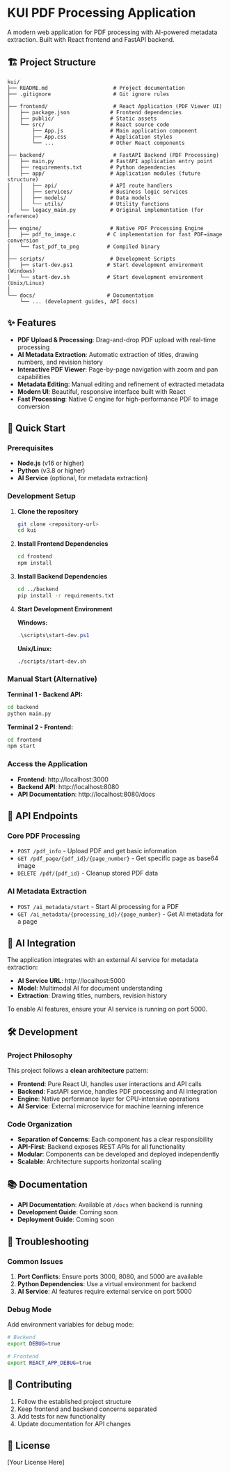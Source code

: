 # KUI PDF Processing Application

A modern web application for PDF processing with AI-powered metadata extraction. Built with React frontend and FastAPI backend.

## 🏗️ Project Structure

```
kui/
├── README.md                     # Project documentation
├── .gitignore                    # Git ignore rules
│
├── frontend/                     # React Application (PDF Viewer UI)
│   ├── package.json             # Frontend dependencies
│   ├── public/                  # Static assets
│   └── src/                     # React source code
│       ├── App.js               # Main application component
│       ├── App.css              # Application styles
│       └── ...                  # Other React components
│
├── backend/                      # FastAPI Backend (PDF Processing)
│   ├── main.py                  # FastAPI application entry point
│   ├── requirements.txt         # Python dependencies
│   ├── app/                     # Application modules (future structure)
│   │   ├── api/                 # API route handlers
│   │   ├── services/            # Business logic services
│   │   ├── models/              # Data models
│   │   └── utils/               # Utility functions
│   └── legacy_main.py           # Original implementation (for reference)
│
├── engine/                      # Native PDF Processing Engine
│   ├── pdf_to_image.c          # C implementation for fast PDF→image conversion
│   └── fast_pdf_to_png         # Compiled binary
│
├── scripts/                     # Development Scripts
│   ├── start-dev.ps1           # Start development environment (Windows)
│   └── start-dev.sh            # Start development environment (Unix/Linux)
│
└── docs/                       # Documentation
    └── ... (development guides, API docs)
```

## ✨ Features

- **PDF Upload & Processing**: Drag-and-drop PDF upload with real-time processing
- **AI Metadata Extraction**: Automatic extraction of titles, drawing numbers, and revision history
- **Interactive PDF Viewer**: Page-by-page navigation with zoom and pan capabilities
- **Metadata Editing**: Manual editing and refinement of extracted metadata
- **Modern UI**: Beautiful, responsive interface built with React
- **Fast Processing**: Native C engine for high-performance PDF to image conversion

## 🚀 Quick Start

### Prerequisites

- **Node.js** (v16 or higher)
- **Python** (v3.8 or higher)
- **AI Service** (optional, for metadata extraction)

### Development Setup

1. **Clone the repository**
   ```bash
   git clone <repository-url>
   cd kui
   ```

2. **Install Frontend Dependencies**
   ```bash
   cd frontend
   npm install
   ```

3. **Install Backend Dependencies**
   ```bash
   cd ../backend
   pip install -r requirements.txt
   ```

4. **Start Development Environment**
   
   **Windows:**
   ```powershell
   .\scripts\start-dev.ps1
   ```
   
   **Unix/Linux:**
   ```bash
   ./scripts/start-dev.sh
   ```

### Manual Start (Alternative)

**Terminal 1 - Backend API:**
```bash
cd backend
python main.py
```

**Terminal 2 - Frontend:**
```bash
cd frontend
npm start
```

### Access the Application

- **Frontend**: http://localhost:3000
- **Backend API**: http://localhost:8080
- **API Documentation**: http://localhost:8080/docs

## 🔌 API Endpoints

### Core PDF Processing
- `POST /pdf_info` - Upload PDF and get basic information
- `GET /pdf_page/{pdf_id}/{page_number}` - Get specific page as base64 image
- `DELETE /pdf/{pdf_id}` - Cleanup stored PDF data

### AI Metadata Extraction
- `POST /ai_metadata/start` - Start AI processing for a PDF
- `GET /ai_metadata/{processing_id}/{page_number}` - Get AI metadata for a page

## 🤖 AI Integration

The application integrates with an external AI service for metadata extraction:

- **AI Service URL**: http://localhost:5000
- **Model**: Multimodal AI for document understanding
- **Extraction**: Drawing titles, numbers, revision history

To enable AI features, ensure your AI service is running on port 5000.

## 🛠️ Development

### Project Philosophy

This project follows a **clean architecture** pattern:

- **Frontend**: Pure React UI, handles user interactions and API calls
- **Backend**: FastAPI service, handles PDF processing and AI integration
- **Engine**: Native performance layer for CPU-intensive operations
- **AI Service**: External microservice for machine learning inference

### Code Organization

- **Separation of Concerns**: Each component has a clear responsibility
- **API-First**: Backend exposes REST APIs for all functionality
- **Modular**: Components can be developed and deployed independently
- **Scalable**: Architecture supports horizontal scaling

## 📚 Documentation

- **API Documentation**: Available at `/docs` when backend is running
- **Development Guide**: Coming soon
- **Deployment Guide**: Coming soon

## 🔧 Troubleshooting

### Common Issues

1. **Port Conflicts**: Ensure ports 3000, 8080, and 5000 are available
2. **Python Dependencies**: Use a virtual environment for backend
3. **AI Service**: AI features require external service on port 5000

### Debug Mode

Add environment variables for debug mode:
```bash
# Backend
export DEBUG=true

# Frontend  
export REACT_APP_DEBUG=true
```

## 🤝 Contributing

1. Follow the established project structure
2. Keep frontend and backend concerns separated
3. Add tests for new functionality
4. Update documentation for API changes

## 📄 License

[Your License Here] 
